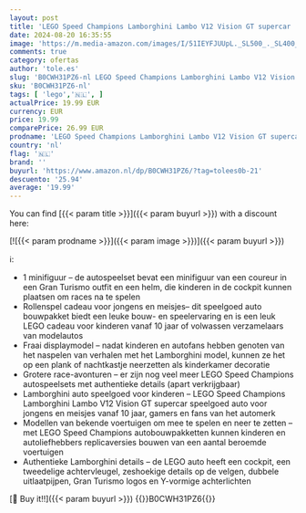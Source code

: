 ```yaml
---
layout: post
title: 'LEGO Speed Champions Lamborghini Lambo V12 Vision GT supercar  Auto Speelgoed voor Kinderen  Bouwpakket met Raceauto  Kinderkamer Decoratie en Rollenspel Cadeau voor Jongens  Meisjes en Gamers 76923'
date: 2024-08-20 16:35:55
image: 'https://m.media-amazon.com/images/I/51IEYFJUUpL._SL500_._SL400_.jpg'
comments: true
category: ofertas
author: 'tole.es'
slug: 'B0CWH31PZ6-nl LEGO Speed Champions Lamborghini Lambo V12 Vision GT...'
sku: 'B0CWH31PZ6-nl'
tags: [ 'lego','🇳🇱', ]
actualPrice: 19.99 EUR
currency: EUR
price: 19.99
comparePrice: 26.99 EUR
prodname: 'LEGO Speed Champions Lamborghini Lambo V12 Vision GT supercar  Auto Speelgoed voor Kinderen  Bouwpakket met Raceauto  Kinderkamer Decoratie en Rollenspel Cadeau voor Jongens  Meisjes en Gamers 76923'
country: 'nl'
flag: '🇳🇱'
brand: ''
buyurl: 'https://www.amazon.nl/dp/B0CWH31PZ6/?tag=tolees0b-21'
descuento: '25.94'
average: '19.99'
---
```


You can find [{{< param title >}}]({{< param buyurl >}}) with a discount here:

[![{{< param prodname >}}]({{< param image >}})]({{< param buyurl >}})

ℹ️:

- 1 minifiguur – de autospeelset bevat een minifiguur van een coureur in een Gran Turismo outfit en een helm, die kinderen in de cockpit kunnen plaatsen om races na te spelen
- Rollenspel cadeau voor jongens en meisjes– dit speelgoed auto bouwpakket biedt een leuke bouw- en speelervaring en is een leuk LEGO cadeau voor kinderen vanaf 10 jaar of volwassen verzamelaars van modelautos
- Fraai displaymodel – nadat kinderen en autofans hebben genoten van het naspelen van verhalen met het Lamborghini model, kunnen ze het op een plank of nachtkastje neerzetten als kinderkamer decoratie
- Grotere race-avonturen – er zijn nog veel meer LEGO Speed Champions autospeelsets met authentieke details (apart verkrijgbaar)
- Lamborghini auto speelgoed voor kinderen – LEGO Speed Champions Lamborghini Lambo V12 Vision GT supercar speelgoed auto voor jongens en meisjes vanaf 10 jaar, gamers en fans van het automerk
- Modellen van bekende voertuigen om mee te spelen en neer te zetten – met LEGO Speed Champions autobouwpakketten kunnen kinderen en autoliefhebbers replicaversies bouwen van een aantal beroemde voertuigen
- Authentieke Lamborghini details – de LEGO auto heeft een cockpit, een tweedelige achtervleugel, zeshoekige details op de velgen, dubbele uitlaatpijpen, Gran Turismo logos en Y-vormige achterlichten

[🛒 Buy it!!]({{< param buyurl >}})
{{<world>}}B0CWH31PZ6{{</world>}}
